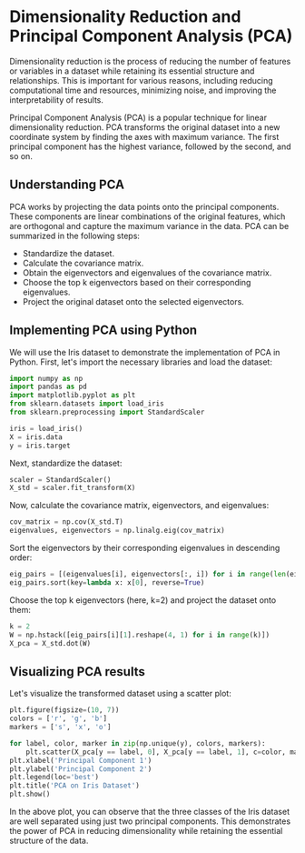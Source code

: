 # Dimensionality Reduction and Principal Component Analysis (PCA)

Dimensionality reduction is the process of reducing the number of features or variables in a dataset while retaining its essential structure and relationships. This is important for various reasons, including reducing computational time and resources, minimizing noise, and improving the interpretability of results.

Principal Component Analysis (PCA) is a popular technique for linear dimensionality reduction. PCA transforms the original dataset into a new coordinate system by finding the axes with maximum variance. The first principal component has the highest variance, followed by the second, and so on.


## Understanding PCA

PCA works by projecting the data points onto the principal components. These components are linear combinations of the original features, which are orthogonal and capture the maximum variance in the data. PCA can be summarized in the following steps:

- Standardize the dataset.
- Calculate the covariance matrix.
- Obtain the eigenvectors and eigenvalues of the covariance matrix.
- Choose the top k eigenvectors based on their corresponding eigenvalues.
- Project the original dataset onto the selected eigenvectors.

## Implementing PCA using Python

We will use the Iris dataset to demonstrate the implementation of PCA in Python. First, let's import the necessary libraries and load the dataset:

```python
import numpy as np
import pandas as pd
import matplotlib.pyplot as plt
from sklearn.datasets import load_iris
from sklearn.preprocessing import StandardScaler

iris = load_iris()
X = iris.data
y = iris.target
```

Next, standardize the dataset:

```python
scaler = StandardScaler()
X_std = scaler.fit_transform(X)
```
Now, calculate the covariance matrix, eigenvectors, and eigenvalues:

```python
cov_matrix = np.cov(X_std.T)
eigenvalues, eigenvectors = np.linalg.eig(cov_matrix)
```

Sort the eigenvectors by their corresponding eigenvalues in descending order:

```python
eig_pairs = [(eigenvalues[i], eigenvectors[:, i]) for i in range(len(eigenvalues))]
eig_pairs.sort(key=lambda x: x[0], reverse=True)
```

Choose the top k eigenvectors (here, k=2) and project the dataset onto them:

```python
k = 2
W = np.hstack([eig_pairs[i][1].reshape(4, 1) for i in range(k)])
X_pca = X_std.dot(W)
```
## Visualizing PCA results

Let's visualize the transformed dataset using a scatter plot:

```python
plt.figure(figsize=(10, 7))
colors = ['r', 'g', 'b']
markers = ['s', 'x', 'o']

for label, color, marker in zip(np.unique(y), colors, markers):
    plt.scatter(X_pca[y == label, 0], X_pca[y == label, 1], c=color, marker=marker, label=label)
plt.xlabel('Principal Component 1')
plt.ylabel('Principal Component 2')
plt.legend(loc='best')
plt.title('PCA on Iris Dataset')
plt.show()
```
In the above plot, you can observe that the three classes of the Iris dataset are well separated using just two principal components. This demonstrates the power of PCA in reducing dimensionality while retaining the essential structure of the data.
